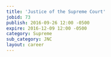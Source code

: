 ```yaml
---
title: 'Justice of the Supreme Court'
jobid: 73
publish: 2016-09-26 12:00 -0500
expire: 2016-12-09 12:00 -0500
category: Supreme
sub_category: JNC
layout: career
---
```

